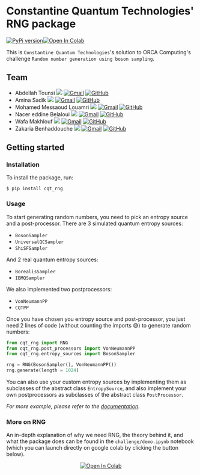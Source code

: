 # Constantine Quantum Technologies' RNG package

[![PyPi version](https://shields.io/pypi/v/cqt_rng)]()[![Open In Colab](https://colab.research.google.com/assets/colab-badge.svg)](http://colab.research.google.com/github/CQTech-womanium-hackathon/Random-number-generation-using-boson-sampling---ORCA-Computing/blob/main/challenge/demo.ipynb)

This is `Constantine Quantum Technologies`'s solution to ORCA Computing's challenge `Random number generation using boson sampling`.

## Team

- Abdellah Tounsi
  [![](https://img.shields.io/badge/Abdellah-%237289DA.svg?style=for-the-badge&logo=discord&logoColor=white)](https://discordapp.com/users/980795511927885844) [![Gmail](https://img.shields.io/badge/Gmail-D14836?style=for-the-badge&logo=gmail&logoColor=white)](mailto:abdellah.tounsi@umc.edu.dz) [![GitHub](https://img.shields.io/badge/github-%23121011.svg?style=for-the-badge&logo=github&logoColor=white)](https://github.com/Abduhu)
- Amina Sadik
  [![](https://img.shields.io/badge/Amina-%237289DA.svg?style=for-the-badge&logo=discord&logoColor=white)](https://discordapp.com/users/538380103722336283) [![Gmail](https://img.shields.io/badge/Gmail-D14836?style=for-the-badge&logo=gmail&logoColor=white)](mailto:sadik.amina.mp@gmail.com) [![GitHub](https://img.shields.io/badge/github-%23121011.svg?style=for-the-badge&logo=github&logoColor=white)](https://github.com/Amouna133)
- Mohamed Messaoud Louamri
  [![](https://img.shields.io/badge/Mohamed-%237289DA.svg?style=for-the-badge&logo=discord&logoColor=white)](https://discordapp.com/users/296402073262751744) [![Gmail](https://img.shields.io/badge/Gmail-D14836?style=for-the-badge&logo=gmail&logoColor=white)](mailto:mm.louamri@gmail.com) [![GitHub](https://img.shields.io/badge/github-%23121011.svg?style=for-the-badge&logo=github&logoColor=white)](https://github.com/mmlouamri)
- Nacer eddine Belaloui
  [![](https://img.shields.io/badge/Nacer-%237289DA.svg?style=for-the-badge&logo=discord&logoColor=white)](https://discordapp.com/users/980786019949490217) [![Gmail](https://img.shields.io/badge/Gmail-D14836?style=for-the-badge&logo=gmail&logoColor=white)](mailto:n.aityahia.belaloui@gmail.com) [![GitHub](https://img.shields.io/badge/github-%23121011.svg?style=for-the-badge&logo=github&logoColor=white)](https://github.com/Belaloui)
- Wafa Makhlouf
  [![](https://img.shields.io/badge/Wafa-%237289DA.svg?style=for-the-badge&logo=discord&logoColor=white)](https://discordapp.com/users/996400056875876493) [![Gmail](https://img.shields.io/badge/Gmail-D14836?style=for-the-badge&logo=gmail&logoColor=white)](mailto:makhloufw98@gmail.com) [![GitHub](https://img.shields.io/badge/github-%23121011.svg?style=for-the-badge&logo=github&logoColor=white)](https://github.com/wafamakhlouf)
- Zakaria Benhaddouche
  [![](https://img.shields.io/badge/Zakaria-%237289DA.svg?style=for-the-badge&logo=discord&logoColor=white)](https://discordapp.com/users/1002915392601215016) [![Gmail](https://img.shields.io/badge/Gmail-D14836?style=for-the-badge&logo=gmail&logoColor=white)](mailto:) [![GitHub](https://img.shields.io/badge/github-%23121011.svg?style=for-the-badge&logo=github&logoColor=white)]()

## Getting started

### Installation

To install the package, run:

```console
$ pip install cqt_rng
```

### Usage

To start generating random numbers, you need to pick an entropy source and a post-processor.
There are 3 simulated quantum entropy sources:

- `BosonSampler`
- `UniversalQCSampler`
- `ShiSFSampler`

And 2 real quantum entropy sources:

- `BorealisSampler`
- `IBMQSampler`

We also implemented two postprocessors:

- `VonNeumannPP`
- `CQTPP`

Once you have chosen you entropy source and post-processor, you just need 2 lines of code (without counting the imports 😅) to generate random numbers:

```python
from cqt_rng import RNG
from cqt_rng.post_processors import VonNeumannPP
from cqt_rng.entropy_sources import BosonSampler

rng = RNG(BosonSampler(), VonNeumannPP())
rng.generate(length = 1024)
```

You can also use your custom entropy sources by implementing them as subclasses of the abstract class `EntropySource`, and also implement your own postprocessors as subclasses of the abstract class `PostProcessor`.

_For more example, please refer to the [documentation]()._

### More on RNG

An in-depth explanation of why we need RNG, the theory behind it, and what the package does can be found in the `challenge/demo.ipynb` notebook (which you can launch directly on google colab by clicking the button below).

<center markdown="1">

[![Open In Colab](https://colab.research.google.com/assets/colab-badge.svg)](http://colab.research.google.com/github/CQTech-womanium-hackathon/Random-number-generation-using-boson-sampling---ORCA-Computing/blob/main/challenge/demo.ipynb)

</center>
